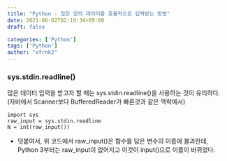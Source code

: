 ```yaml
---
title: "Python - 많은 양의 데이터를 효율적으로 입력받는 방법"
date: 2021-06-02T02:19:34+09:00
draft: false

categories: ['Python']
tags: ['Python']
author: "xfrnk2"
---
```

### sys.stdin.readline()
많은 데이터 입력을 받고자 할 때는 sys.stdin.readline()을 사용하는 것이 유리하다.  
(자바에서 Scanner보다 BufferedReader가 빠른것과 같은 맥락에서)
~~~
import sys
raw_input = sys.stdin.readline
N = int(raw_input())
~~~
  
+ 덧붙여서, 위 코드에서 raw_input()은 함수를 담은 변수의 이름에 불과한데, Python 3부터는 raw_input이 없어지고 이것이 input()으로 이름이 바뀌었다.